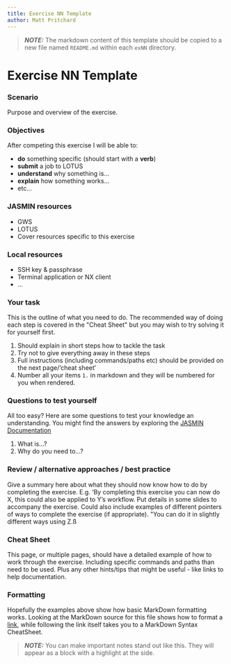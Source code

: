 ```yaml
---
title: Exercise NN Template
author: Matt Pritchard
---
```


> **_NOTE:_**  The markdown content of this template should be copied to a new file named `README.md` within each `exNN` directory.

# Exercise NN Template

### Scenario

Purpose and overview of the exercise.

### Objectives

After competing this exercise I will be able to:

 * **do** something specific (should start with a **verb**)
 * **submit** a job to LOTUS
 * **understand** why something is...
 * **explain** how something works...
 * etc...

### JASMIN resources

 * GWS
 * LOTUS
 * Cover resources specific to this exercise

### Local resources

 * SSH key & passphrase
 * Terminal application or NX client
 * ...

### Your task

This is the outline of what you need to do. The recommended way of doing each step is covered in the "Cheat Sheet" but you may wish to try solving it for yourself first.

 1. Should explain in short steps how to tackle the task
 1. Try not to give everything away in these steps
 1. Full instructions (including commands/paths etc) should be provided on the next page/‘cheat sheet’
 1. Number all your items `1.` in markdown and they will be numbered for you when rendered. 

### Questions to test yourself

All too easy? Here are some questions to test your knowledge an understanding. You might find the answers by exploring the [JASMIN Documentation](https://help.jasmin.ac.uk)

1. What is...?
1. Why do you need to...?

### Review / alternative approaches / best practice

Give a summary here about what they should now know how to do by completing the exercise. E.g. ‘By completing this exercise you can now do X, this could also be applied to Y’s workflow. Put details in some slides to accompany the exercise.
Could also include examples of different pointers of ways to complete the exercise (if appropriate).
"You can do it in slightly different ways using Z.ß

### Cheat Sheet

This page, or multiple pages, should have a detailed example of how to work through the exercise. Including specific commands and paths than need to be used. Plus any other hints/tips that might be useful - like links to help documentation.

### Formatting

Hopefully the examples above show how basic MarkDown formatting works.
Looking at the MarkDown source for this file shows how to format a [link](https://guides.github.com/pdfs/markdown-cheatsheet-online.pdf), while following the link itself takes you to a MarkDown Syntax CheatSheet.

> **_NOTE:_**  You can make important notes stand out like this. They will appear as a block with a highlight at the side.



